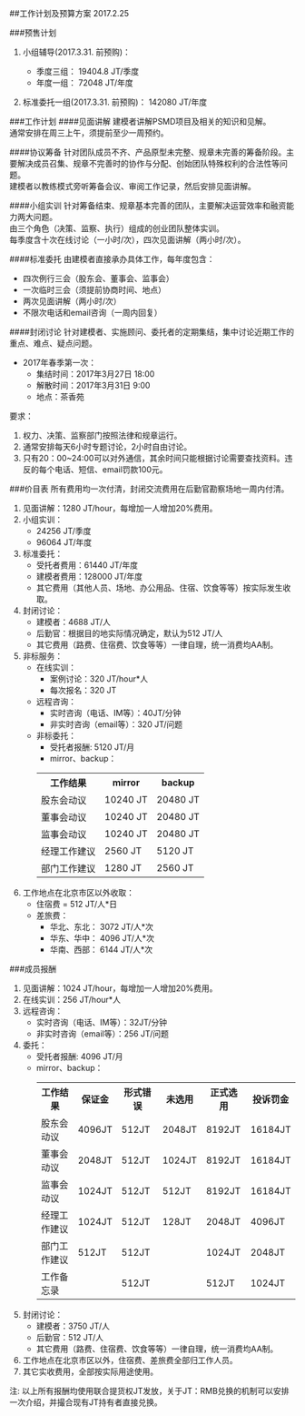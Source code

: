 ##工作计划及预算方案
2017.2.25

###预售计划
1. 小组辅导(2017.3.31. 前预购)：  
	* 季度三组： 19404.8 JT/季度
	* 年度一组： 72048 JT/年度

2. 标准委托一组(2017.3.31. 前预购)： 142080 JT/年度  

###工作计划
####见面讲解
建模者讲解PSMD项目及相关的知识和见解。  
通常安排在周三上午，须提前至少一周预约。

####协议筹备
针对团队成员不齐、产品原型未完整、规章未完善的筹备阶段。主要解决成员召集、规章不完善时的协作与分配、创始团队特殊权利的合法性等问题。   
建模者以教练模式旁听筹备会议、审阅工作记录，然后安排见面讲解。  

####小组实训
针对筹备结束、规章基本完善的团队，主要解决运营效率和融资能力两大问题。    
由三个角色（决策、监察、执行）组成的创业团队整体实训。    
每季度含十次在线讨论（一小时/次），四次见面讲解（两小时/次）。  

####标准委托
由建模者直接承办具体工作，每年度包含：  

* 四次例行三会（股东会、董事会、监事会）
* 一次临时三会（须提前协商时间、地点）
* 两次见面讲解（两小时/次）
* 不限次电话和email咨询（一周内回复）

####封闭讨论
针对建模者、实施顾问、委托者的定期集结，集中讨论近期工作的重点、难点、疑点问题。  

* 2017年春季第一次：  
	* 集结时间：2017年3月27日 18:00
	* 解散时间：2017年3月31日 9:00  
	* 地点：茶香苑  
	
要求： 

1. 权力、决策、监察部门按照法律和规章运行。
2. 通常安排每天6小时专题讨论，2小时自由讨论。  
3. 只有20：00~24:00可以对外通信，其余时间只能根据讨论需要查找资料。违反的每个电话、短信、email罚款100元。  

###价目表
所有费用均一次付清，封闭交流费用在后勤官勘察场地一周内付清。

1. 见面讲解：1280 JT/hour，每增加一人增加20%费用。
2. 小组实训：
	* 24256 JT/季度
	* 96064 JT/年度
3. 标准委托：
	* 受托者费用：61440 JT/年度 
	* 建模者费用：128000 JT/年度
	* 其它费用（其他人员、场地、办公用品、住宿、饮食等等）按实际发生收取。
4. 封闭讨论：
	* 建模者：4688 JT/人
	* 后勤官：根据目的地实际情况确定，默认为512 JT/人
	* 其它费用（路费、住宿费、饮食等等）一律自理，统一消费均AA制。
5. 非标服务：
	* 在线实训：
		* 案例讨论：320 JT/hour*人
		* 每次报名：320 JT
	* 远程咨询：
		* 实时咨询（电话、IM等）：40JT/分钟
   		* 非实时咨询（email等）：320 JT/问题
	* 非标委托：
		* 受托者报酬: 5120 JT/月
		* mirror、backup：
		<table>
		<tr><th>工作结果</th><th>mirror</th><th>backup</th></tr>
		<tr><td>股东会动议</td><td>10240 JT</td><td>20480 JT</td></tr>
		<tr><td>董事会动议</td><td>10240 JT</td><td>20480 JT</td></tr>
		<tr><td>监事会动议</td><td>10240 JT</td><td>20480 JT</td></tr>
		<tr><td>经理工作建议</td><td>2560 JT</td><td>5120 JT</td></tr>
		<tr><td>部门工作建议</td><td>1280 JT</td><td>2560 JT</td></tr>
		</table>
6. 工作地点在北京市区以外收取：
	* 住宿费 = 512 JT/人*日 
	* 差旅费：
		* 华北、东北：	 3072 JT/人*次
		* 华东、华中： 4096 JT/人*次
		* 华南、西部：	 6144 JT/人*次

###成员报酬
1. 见面讲解：1024 JT/hour，每增加一人增加20%费用。
2. 在线实训：256 JT/hour*人
3. 远程咨询：
	* 实时咨询（电话、IM等）：32JT/分钟
   	* 非实时咨询（email等）：256 JT/问题
4. 委托：
	* 受托者报酬: 4096 JT/月
	* mirror、backup：
		<table>
		<tr><th>工作结果</th><th>保证金</th><th>形式错误</th><th>未选用</th><th>正式选用</th><th>投诉罚金</th></tr>
		<tr><td>股东会动议</td><td>4096JT</td><td>512JT</td><td>2048JT</td><td>8192JT</td><td>16184JT</td></tr>
		<tr><td>董事会动议</td><td>2048JT</td><td>512JT</td><td>1024JT</td><td>8192JT</td><td>16184JT</td></tr>
		<tr><td>监事会动议</td><td>1024JT</td><td>512JT</td><td>512JT</td><td>8192JT</td><td>16184JT</td></tr>
		<tr><td>经理工作建议</td><td>1024JT</td><td>512JT</td><td>128JT</td><td>2048JT</td><td>4096JT</td></tr>
		<tr><td>部门工作建议</td><td>512JT</td><td>512JT</td><td></td><td>1024JT</td><td>2048JT</td></tr>
		<tr><td>工作备忘录</td><td></td><td>512JT</td><td></td><td>512JT</td><td>1024JT</td></tr>
		</table>
5. 封闭讨论：
	* 建模者：3750 JT/人
	* 后勤官：512 JT/人
	* 其它费用（路费、住宿费、饮食等等）一律自理，统一消费均AA制。
6. 工作地点在北京市区以外，住宿费、差旅费全部归工作人员。
7. 其它实收费用，全部按实际用途使用。

注: 以上所有报酬均使用联合提货权JT发放，关于JT：RMB兑换的机制可以安排一次介绍，并撮合现有JT持有者直接兑换。

